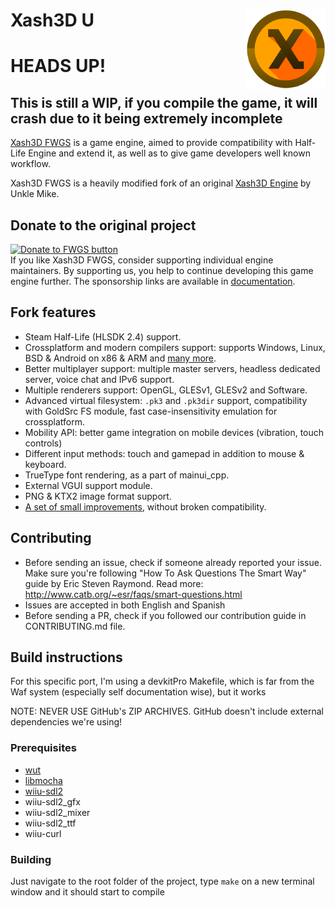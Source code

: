 # Xash3D U <img align="right" width="128" height="128" src="https://github.com/The-Latte-Team/Xash3D-U/raw/main/engine/platform/wiiu/icon.png" alt="Xash3D U icon" />

# HEADS UP!
## This is still a WIP, if you compile the game, it will crash due to it being extremely incomplete

[Xash3D FWGS](hhttps://github.com/FWGS/xash3d-fwgs) is a game engine, aimed to provide compatibility with Half-Life Engine and extend it, as well as to give game developers well known workflow.

Xash3D FWGS is a heavily modified fork of an original [Xash3D Engine](https://www.moddb.com/engines/xash3d-engine) by Unkle Mike.

## Donate to the original project
[![Donate to FWGS button](https://img.shields.io/badge/Donate_to_FWGS-%3C3-magenta)](https://github.com/FWGS/xash3d-fwgs/blob/master/Documentation/donate.md) \
If you like Xash3D FWGS, consider supporting individual engine maintainers. By supporting us, you help to continue developing this game engine further. The sponsorship links are available in [documentation](https://github.com/FWGS/xash3d-fwgs/blob/master/Documentation/donate.md).

## Fork features
* Steam Half-Life (HLSDK 2.4) support.
* Crossplatform and modern compilers support: supports Windows, Linux, BSD & Android on x86 & ARM and [many more](Documentation/ports.md).
* Better multiplayer support: multiple master servers, headless dedicated server, voice chat and IPv6 support.
* Multiple renderers support: OpenGL, GLESv1, GLESv2 and Software.
* Advanced virtual filesystem: `.pk3` and `.pk3dir` support, compatibility with GoldSrc FS module, fast case-insensitivity emulation for crossplatform.
* Mobility API: better game integration on mobile devices (vibration, touch controls)
* Different input methods: touch and gamepad in addition to mouse & keyboard.
* TrueType font rendering, as a part of mainui_cpp.
* External VGUI support module.
* PNG & KTX2 image format support.
* [A set of small improvements](Documentation/), without broken compatibility.

## Contributing
* Before sending an issue, check if someone already reported your issue. Make sure you're following "How To Ask Questions The Smart Way" guide by Eric Steven Raymond. Read more: http://www.catb.org/~esr/faqs/smart-questions.html
* Issues are accepted in both English and Spanish
* Before sending a PR, check if you followed our contribution guide in CONTRIBUTING.md file.

## Build instructions
For this specific port, I'm using a devkitPro Makefile, which is far from the Waf system (especially self documentation wise), but it works

NOTE: NEVER USE GitHub's ZIP ARCHIVES. GitHub doesn't include external dependencies we're using!

### Prerequisites

- [wut](https://github.com/devkitPro/wut)
- [libmocha](https://github.com/wiiu-env/libmocha)
- [wiiu-sdl2](https://github.com/devkitPro/SDL/tree/wiiu-sdl2-2.28)
- wiiu-sdl2_gfx
- wiiu-sdl2_mixer
- wiiu-sdl2_ttf
- wiiu-curl

### Building

Just navigate to the root folder of the project, type `make` on a new terminal window and it should start to compile